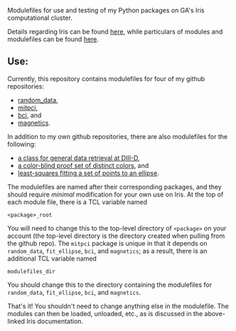 Modulefiles for use and testing of my Python packages
on GA's Iris computational cluster.

Details regarding Iris can be found
[here](https://diii-d.gat.com/diii-d/Iris), while
particulars of modules and modulefiles can be found
[here](https://diii-d.gat.com/diii-d/Iris#Environment_modules).

Use:
----
Currently, this repository contains modulefiles for
four of my github repositories:

* [random_data](https://github.com/emd/random_data),
* [mitpci](https://github.com/emd/mitpci),
* [bci](https://github.com/emd/bci), and
* [magnetics](https://github.com/emd/magnetics).

In addition to my own github repositories,
there are also modulefiles for the following:

* [a class for general data retrieval at DIII-D](
   https://diii-d.gat.com/diii-d/Gadata_py),
* [a color-blind proof set of distinct colors](
   https://personal.sron.nl/~pault/), and
* [least-squares fitting a set of points to an ellipse](
   https://github.com/ndvanforeest/fit_ellipse).

The modulefiles are named after their corresponding packages, and
they should require *minimal* modification for your own use on Iris.
At the top of each module file, there is a TCL variable named

    <package>_root

You will need to change this to the top-level directory of
`<package>` on your account (the top-level directory is the
directory created when pulling from the github repo).
The `mitpci` package is unique in that it depends on
`random_data`, `fit_ellipse`, `bci`, and `magnetics`;
as a result, there is an additional TCL variable named

    modulefiles_dir

You should change this to the directory containing
the modulefiles for `random_data`, `fit_ellipse`, `bci`, and `magnetics`.

That's it!
You shouldn't need to change anything else in the modulefile.
The modules can then be loaded, unloaded, etc.,
as is discussed in the above-linked Iris documentation.
